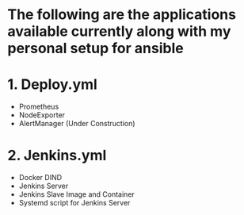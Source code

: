 # The following are the applications available currently along with my personal setup for ansible

# 1. Deploy.yml
- Prometheus
- NodeExporter
- AlertManager (Under Construction)


# 2. Jenkins.yml
- Docker DIND
- Jenkins Server
- Jenkins Slave Image and Container
- Systemd script for Jenkins Server
